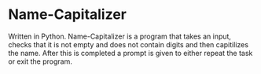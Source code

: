# Name-Capitalizer

Written in Python. 
Name-Capitalizer is a program that takes an input, checks that it is not empty and does not contain digits and then capitilizes the name.
After this is completed a prompt is given to either repeat the task or exit the program.
